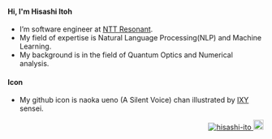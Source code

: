 ####  Hi, I'm Hisashi Itoh
- I’m software engineer at <a href="https://www.nttr.co.jp/">NTT Resonant</a>.
- My field of expertise is Natural Language Processing(NLP) and Machine Learning.
- My background is in the field of Quantum Optics and Numerical analysis.
#### Icon
- My github icon is naoka ueno (A Silent Voice) chan illustrated by <a href=https://twitter.com/Ixy>IXY</a> sensei.


<p align="right"> 
  <a href="https://github.com/hisashi-ito/hisashi-ito/">
    <img src="https://komarev.com/ghpvc/?username=hisashi-ito" alt="hisashi-ito" />
  </a>
  <a href="https://github.com/hisashi-ito">
    <img height="20" src="https://img.shields.io/github/followers/yutakatay?label=follow&logo=github&style=flat" />
  </a>
</p>
